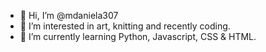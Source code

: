 - 👋 Hi, I’m @mdaniela307
- 👀 I’m interested in art, knitting and recently coding. 
- 🌱 I’m currently learning Python, Javascript, CSS & HTML.

<!---
mdaniela307/mdaniela307 is a ✨ special ✨ repository because its `README.md` (this file) appears on your GitHub profile.
You can click the Preview link to take a look at your changes.
--->
